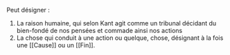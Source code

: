 Peut désigner :
1. La raison humaine, qui selon Kant agit comme un tribunal décidant du bien-fondé de nos pensées et commade ainsi nos actions
2. La chose qui conduit à une action ou quelque, chose, désignant à la fois une [[Cause]] ou un [[Fin]].